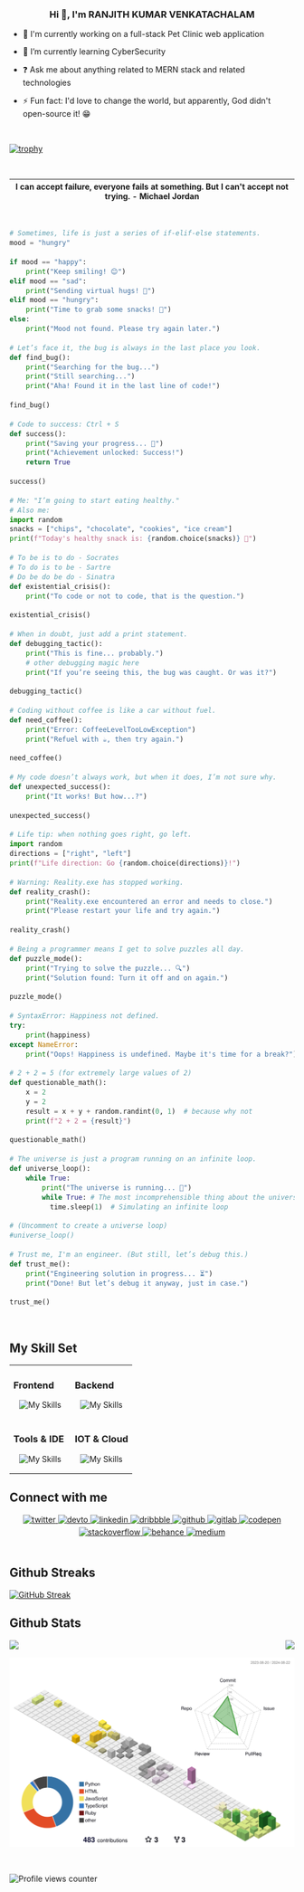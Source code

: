 ### <div align="center">Hi 👋, I'm RANJITH KUMAR VENKATACHALAM</div>

- 🔭 I'm currently working on a full-stack Pet Clinic web application

- 🌱 I’m currently learning CyberSecurity

- ❓ Ask me about anything related to MERN stack and related technologies

- ⚡ Fun fact: I'd love to change the world, but apparently, God didn't open-source it! 😁

<br/>

[![trophy](https://github-profile-trophy.vercel.app/?username=ratamranjith&theme=juicyfresh)](https://github.com/ratamranjith/github-profile-trophy)

<br/>

| I can accept failure, everyone fails at something. But I can't accept not trying. - <b>Michael Jordan</b> |
| --------------------------------------------------------------------------------------------------------- |

<br/>

```python
# Sometimes, life is just a series of if-elif-else statements.
mood = "hungry"

if mood == "happy":
    print("Keep smiling! 😊")
elif mood == "sad":
    print("Sending virtual hugs! 🤗")
elif mood == "hungry":
    print("Time to grab some snacks! 🍕")
else:
    print("Mood not found. Please try again later.")

# Let’s face it, the bug is always in the last place you look.
def find_bug():
    print("Searching for the bug...")
    print("Still searching...")
    print("Aha! Found it in the last line of code!")

find_bug()

# Code to success: Ctrl + S
def success():
    print("Saving your progress... 💾")
    print("Achievement unlocked: Success!")
    return True

success()

# Me: "I’m going to start eating healthy."
# Also me:
import random
snacks = ["chips", "chocolate", "cookies", "ice cream"]
print(f"Today's healthy snack is: {random.choice(snacks)} 🍪")

# To be is to do - Socrates
# To do is to be - Sartre
# Do be do be do - Sinatra
def existential_crisis():
    print("To code or not to code, that is the question.")

existential_crisis()

# When in doubt, just add a print statement.
def debugging_tactic():
    print("This is fine... probably.")
    # other debugging magic here
    print("If you’re seeing this, the bug was caught. Or was it?")

debugging_tactic()

# Coding without coffee is like a car without fuel.
def need_coffee():
    print("Error: CoffeeLevelTooLowException")
    print("Refuel with ☕, then try again.")

need_coffee()

# My code doesn’t always work, but when it does, I’m not sure why.
def unexpected_success():
    print("It works! But how...?")

unexpected_success()

# Life tip: when nothing goes right, go left.
import random
directions = ["right", "left"]
print(f"Life direction: Go {random.choice(directions)}!")

# Warning: Reality.exe has stopped working.
def reality_crash():
    print("Reality.exe encountered an error and needs to close.")
    print("Please restart your life and try again.")

reality_crash()

# Being a programmer means I get to solve puzzles all day.
def puzzle_mode():
    print("Trying to solve the puzzle... 🔍")
    print("Solution found: Turn it off and on again.")

puzzle_mode()

# SyntaxError: Happiness not defined.
try:
    print(happiness)
except NameError:
    print("Oops! Happiness is undefined. Maybe it's time for a break?")

# 2 + 2 = 5 (for extremely large values of 2)
def questionable_math():
    x = 2
    y = 2
    result = x + y + random.randint(0, 1)  # because why not
    print(f"2 + 2 = {result}")

questionable_math()

# The universe is just a program running on an infinite loop.
def universe_loop():
    while True:
        print("The universe is running... 🌌")
        while True: # The most incomprehensible thing about the universe is that it is comprehensible. (Albert Einstein)
          time.sleep(1)  # Simulating an infinite loop

# (Uncomment to create a universe loop)
#universe_loop()

# Trust me, I'm an engineer. (But still, let’s debug this.)
def trust_me():
    print("Engineering solution in progress... ⏳")
    print("Done! But let’s debug it anyway, just in case.")

trust_me()
```

<br/>

## My Skill Set

<table><tr><td valign="top" width="50%">

### Frontend

<div align="center">

![My Skills](https://skillicons.dev/icons?i=react,vite,bootstrap,html,javascript,css,sass,jquery,styledcomponents,materialui,tailwind,typescript,redux,reactivex,gatsby&perline=9)

</div>

</td><td valign="top" width="50%">

### Backend

<div align="center">

![My Skills](https://skillicons.dev/icons?i=mongodb,nodejs,linux,nginx,python,ruby,expressjs,git,flask,mysql,nextjs,powershell,webpack,&perline=5)

</div>
</td></tr>
<tr>
<td valign="top" width="50%">

### Tools & IDE

<div align="center">

![My Skills](https://skillicons.dev/icons?i=illustrator,photoshop,atom,vscode,codepen,jenkins,pycharm,sublime,replit,&perline=9)

</div>
</td>
<td valign="top" width="50%">

    
### IOT & Cloud

<div align="center">

![My Skills](https://skillicons.dev/icons?i=arduino,aws,docker,gcp,netlify,vercel&perline=9)

</div>
</td>
</tr>
</table>

## Connect with me

<div align="center">
<a href="https://twitter.com/ratamranjith" target="_blank">
<img src=https://img.shields.io/badge/twitter-%2300acee.svg?&style=for-the-badge&logo=twitter&logoColor=white alt=twitter style="margin-bottom: 5px;" />
</a>
<a href="https://dev.to/ratamranjith" target="_blank">
<img src=https://img.shields.io/badge/dev.to-%2308090A.svg?&style=for-the-badge&logo=dev.to&logoColor=white alt=devto style="margin-bottom: 5px;" />
</a>
<a href="https://linkedin.com/in/ratamranjith" target="_blank">
<img src=https://img.shields.io/badge/linkedin-%231E77B5.svg?&style=for-the-badge&logo=linkedin&logoColor=white alt=linkedin style="margin-bottom: 5px;" />
</a>
<a href="https://dribbble.com/ratamranjith" target="_blank">
<img src=https://img.shields.io/badge/dribbble-%23E45285.svg?&style=for-the-badge&logo=dribbble&logoColor=white alt=dribbble style="margin-bottom: 5px;" />
</a>
<a href="https://github.com/ratamranjith" target="_blank">
<img src=https://img.shields.io/badge/github-%2324292e.svg?&style=for-the-badge&logo=github&logoColor=white alt=github style="margin-bottom: 5px;" />
</a>
<a href="https://gitlab.com/ratamranjith" target="_blank">
<img src=https://img.shields.io/badge/gitlab-330F63.svg?&style=for-the-badge&logo=gitlab&logoColor=white alt=gitlab style="margin-bottom: 5px;" />
</a>
<a href="https://codepen.com/ratamranjith" target="_blank">
<img src=https://img.shields.io/badge/codepen-%23131417.svg?&style=for-the-badge&logo=codepen&logoColor=white alt=codepen style="margin-bottom: 5px;" />
</a>
<a href="https://stackoverflow.com/users/8354186/ranjith" target="_blank">
<img src=https://img.shields.io/badge/stackoverflow-%23F28032.svg?&style=for-the-badge&logo=stackoverflow&logoColor=white alt=stackoverflow style="margin-bottom: 5px;" />
</a>
<a href="https://www.behance.net/ratamranjith" target="_blank">
<img src=https://img.shields.io/badge/behance-%23191919.svg?&style=for-the-badge&logo=behance&logoColor=white alt=behance style="margin-bottom: 5px;" />
</a>
<a href="https://medium.com/@ratamranjith" target="_blank">
<img src=https://img.shields.io/badge/medium-%23292929.svg?&style=for-the-badge&logo=medium&logoColor=white alt=medium style="margin-bottom: 5px;" />
</a>  
</div>  
<br/>

## Github Streaks

[![GitHub Streak](https://streak-stats.demolab.com?user=ratamranjith&theme=transparent&border_radius=12.8&date_format=M%20j%5B%2C%20Y%5D&fire=EB4C0E&ring=15EB00)](https://git.io/streak-stats)
<br/>

## Github Stats

<div align="right"><img src="https://github-readme-stats.vercel.app/api?username=ratamranjith&show_icons=true&count_private=true&hide_border=true" align="right" /></div>

<img src="https://github-readme-stats.vercel.app/api/top-langs/?username=ratamranjith&hide_border=true&layout=compact" align="left" />

<br/>

![](./profile-3d-contrib/profile-season-animate.svg)

<br/>

![Profile views counter](https://komarev.com/ghpvc/?username=ratamranjith&&style=flat-square)

<br/>

<div align="center"></div>

<br/>
